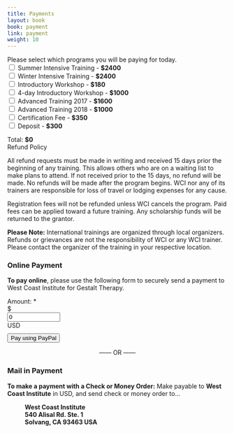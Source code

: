 ```yaml
---
title: Payments
layout: book
book: payment
link: payment
weight: 10
---
```

<div class="row">
    <div class="col col-sm-6">
        <h2 id="registration" style="display:none">Thank you for registering!</h2>
        <div class="panel panel-default">
          <div class="panel-heading">Please select which programs you will be paying for today.</div>
          <div class="panel-body">
            <form>
                <div class="checkbox">
                  <label>
                    <input id="summer" type="checkbox" value="">
                    Summer Intensive Training - <strong>$<span id="summer-value">2400</span></strong>
                  </label>
                </div>
                <div class="checkbox">
                  <label>
                    <input id="winter" type="checkbox" value="">
                    Winter Intensive Training - <strong>$<span id="winter-value">2400</span></strong>
                  </label>
                </div>
                <div class="checkbox">
                    <label>
                      <input id="intro" type="checkbox" value="">
                      Introductory Workshop - <strong>$<span id="intro-value">180</span></strong>
                    </label>
                </div>
                <div class="checkbox">
                    <label>
                      <input id="fourdayintro" type="checkbox" value="">
                      4-day Introductory Workshop - <strong>$<span id="fourdayintro-value">1000</span></strong>
                    </label>
                </div>
                <div class="checkbox">
                    <label>
                      <input id="advanced" type="checkbox" value="">
                      Advanced Training 2017 - <strong>$<span id="advanced-value">1600</span></strong>
                    </label>
                </div>
                <div class="checkbox">
                    <label>
                      <input id="advanced2" type="checkbox" value="">
                      Advanced Training 2018 - <strong>$<span id="advanced2-value">1000</span></strong>
                    </label>
                </div>
                <div class="checkbox">
                    <label>
                        <input id="certification" type="checkbox" value="">
                        Certification Fee - <strong>$<span id="certification-value">350</span></strong>
                    </label>
                </div>
                <div class="checkbox">
                    <label>
                        <input id="deposit" type="checkbox" value="">
                        Deposit - <strong>$<span id="deposit-value">300</span></strong>
                    </label>
                </div>
            </form>
          </div>
          <div class="panel-footer">Total: <strong>$<span id="total">0</span></strong></div>
        </div>
        <div class="panel panel-default">
          <div class="panel-heading">Refund Policy</div>
          <div class="panel-body">
            <p>All refund requests must be made in writing and received 15 days prior the beginning of any training.  This allows others who are on a waiting list to make plans to attend.  If not received prior to the 15 days, no refund will be made.  No refunds will be made after the program begins.    WCI nor any of its trainers are responsible for loss of travel or lodging expenses for any cause.</p>
            <p>Registration fees will not be refunded unless WCI cancels the program. Paid fees can be applied toward a future training. Any scholarship funds will be returned to the grantor.</p>
            <p><strong>Please Note:</strong> International trainings are organized through local organizers.  Refunds or grievances  are not the responsibility of WCI or any WCI trainer. Please contact the organizer of the training in your respective location.</p>
          </div>
        </div>
    </div>
    <div class="col col-sm-6">
        <div class="row">
            <div class="col col-sm-12">
                <div class="panel panel-success">
                  <div class="panel-heading">
                    <h3 class="panel-title">Online Payment</h3>
                  </div>
                  <div class="panel-body">
                    <p><strong>To pay online</strong>, please use the following form to securely send a payment to West Coast Institute for Gestalt Therapy.</p>
                    <form action="https://www.paypal.com/cgi-bin/webscr" accept-charset="UTF-8" method="post" id="payment-form" _lpchecked="1" class="form-inline">
                        <div>
                            <div class="form-group" style="margin-bottom:10px;">
                                <label for="amount">Amount: <span class="form-required" title="This field is required.">*</span></label>
                                <div class="input-group">
                                    <div class="input-group-addon">$</div>
                                    <input type="text" maxlength="12" name="amount" id="amount" size="12" value="0" class="form-control required">
                                    <div class="input-group-addon">USD</div>
                                </div>
                            </div>
                            <div class="clearfix"></div>
                            <input type="submit" name="submit" value="Pay using PayPal" class="btn btn-primary">
                            <input type="hidden" name="charset" value="utf-8">
                            <input type="hidden" name="currency_code" value="USD">
                            <input type="hidden" name="business" value="felicia@feliciacarroll.com">
                            <input type="hidden" name="cmd" value="_xclick">
                            <input type="hidden" name="item_name" value="Payment for services">
                            <input type="hidden" name="no_shipping" value="1">
                            <input type="hidden" name="return" value="http://feliciacarroll.com/paymentdone">
                            <input type="hidden" name="form_id" id="edit-payment-form" value="payment_form">
                        </div>
                    </form>
                  </div>
                </div>
            </div>
        </div>
        <div class="row">
            <div class="col col-sm-12" style="text-align: center;">&mdash;&mdash; OR &mdash;&mdash;</div>
        </div>
        <div class="row">
            <div class="col col-sm-12" style="margin-top: 20px;">
                <div class="panel panel-success">
                  <div class="panel-heading">
                    <h3 class="panel-title">Mail in Payment</h3>
                  </div>
                  <div class="panel-body">
                    <p><strong>To make a payment with a Check or Money Order:</strong> Make payable to <strong>West Coast Institute</strong> in USD, and send check or money order to...</p>
                    <p style="margin-left: 40px">
                        <strong>West Coast Institute<br/>540 Alisal Rd. Ste. 1<br/>Solvang, CA 93463 USA</strong>
                    </p>
                  </div>
                </div>
            </div>
        </div>
    </div>
</div>
<script type="text/javascript">
    $('input[type=checkbox]').change(function() {
        var id = $(this).attr('id');
        var value = parseInt($('#' + id + '-value').text(), 10);
        var currentValue = parseInt($('#amount').val(), 10);
        var newValue = currentValue;
        newValue += this.checked ? value : -value;
        $('#amount').val(newValue);
        $('#total').text(newValue);
    });

    if (QueryString.register) {
        $('#registration').show();
    }
    if (QueryString.payment) {
        var payment = (parseInt(QueryString.payment, 10) / 100).toFixed(2);
        $('#amount').val(payment);
    }
</script>

